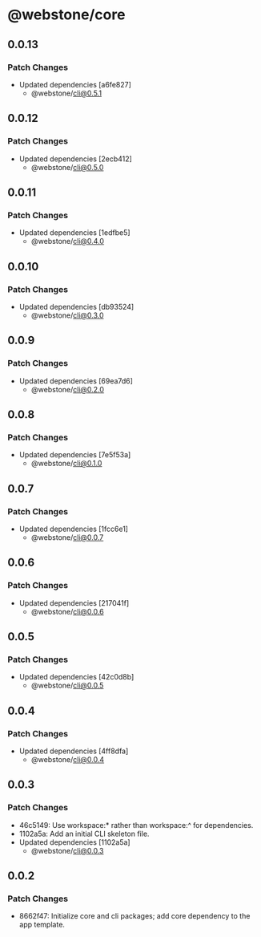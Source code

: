 # @webstone/core

## 0.0.13

### Patch Changes

- Updated dependencies [a6fe827]
  - @webstone/cli@0.5.1

## 0.0.12

### Patch Changes

- Updated dependencies [2ecb412]
  - @webstone/cli@0.5.0

## 0.0.11

### Patch Changes

- Updated dependencies [1edfbe5]
  - @webstone/cli@0.4.0

## 0.0.10

### Patch Changes

- Updated dependencies [db93524]
  - @webstone/cli@0.3.0

## 0.0.9

### Patch Changes

- Updated dependencies [69ea7d6]
  - @webstone/cli@0.2.0

## 0.0.8

### Patch Changes

- Updated dependencies [7e5f53a]
  - @webstone/cli@0.1.0

## 0.0.7

### Patch Changes

- Updated dependencies [1fcc6e1]
  - @webstone/cli@0.0.7

## 0.0.6

### Patch Changes

- Updated dependencies [217041f]
  - @webstone/cli@0.0.6

## 0.0.5

### Patch Changes

- Updated dependencies [42c0d8b]
  - @webstone/cli@0.0.5

## 0.0.4

### Patch Changes

- Updated dependencies [4ff8dfa]
  - @webstone/cli@0.0.4

## 0.0.3

### Patch Changes

- 46c5149: Use workspace:\* rather than workspace:^ for dependencies.
- 1102a5a: Add an initial CLI skeleton file.
- Updated dependencies [1102a5a]
  - @webstone/cli@0.0.3

## 0.0.2

### Patch Changes

- 8662f47: Initialize core and cli packages; add core dependency to the app template.
